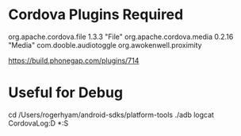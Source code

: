 

Cordova Plugins Required
========================
org.apache.cordova.file 1.3.3 "File"
org.apache.cordova.media 0.2.16 "Media"
com.dooble.audiotoggle
org.awokenwell.proximity

https://build.phonegap.com/plugins/714



Useful for Debug
================
cd /Users/rogerhyam/android-sdks/platform-tools
./adb  logcat CordovaLog:D *:S

